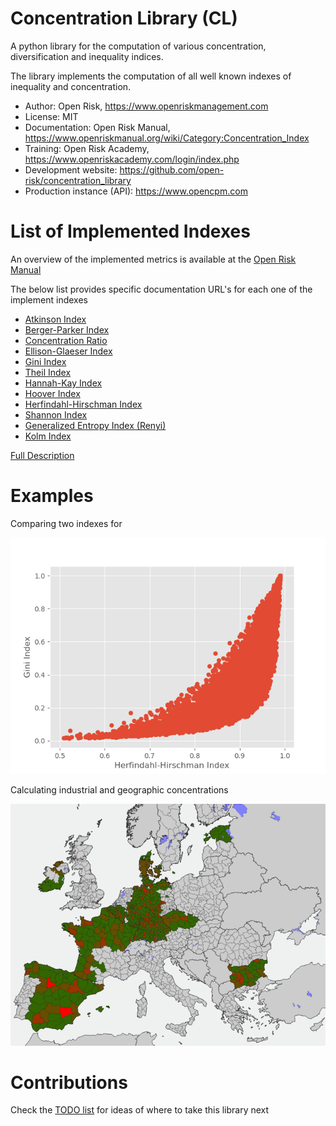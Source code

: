 Concentration Library (CL)
==========================

A python library for the computation of various concentration, diversification and inequality indices.

The library implements the computation of all well known indexes of inequality and concentration. 

* Author: Open Risk, <https://www.openriskmanagement.com>
* License: MIT
* Documentation: Open Risk Manual, <https://www.openriskmanual.org/wiki/Category:Concentration_Index>
* Training: Open Risk Academy, <https://www.openriskacademy.com/login/index.php>
* Development website: <https://github.com/open-risk/concentration_library>
* Production instance (API): <https://www.opencpm.com>

List of Implemented Indexes
===============================

An overview of the implemented metrics is available at the [Open Risk Manual](https://www.openriskmanual.org/wiki/Concentration_Index)

The below list provides specific documentation URL's for each one of the implement indexes

* [Atkinson Index](https://www.openriskmanual.org/wiki/Atkinson_Index)
* [Berger-Parker Index](https://www.openriskmanual.org/wiki/Berger-Parker_Index)
* [Concentration Ratio](https://www.openriskmanual.org/wiki/Concentration_Ratio)
* [Ellison-Glaeser Index](https://www.openriskmanual.org/wiki/Ellison-Glaeser_Index)
* [Gini Index](https://www.openriskmanual.org/wiki/Gini_Index)
* [Theil Index](https://www.openriskmanual.org/wiki/Theil_Index)
* [Hannah-Kay Index](https://www.openriskmanual.org/wiki/Hannah_Kay_Index)
* [Hoover Index](https://www.openriskmanual.org/wiki/Hoover_Index)
* [Herfindahl-Hirschman Index](https://www.openriskmanual.org/wiki/Herfindahl-Hirschman_Index)
* [Shannon Index](https://www.openriskmanual.org/wiki/Shannon_Index)
* [Generalized Entropy Index (Renyi)](https://www.openriskmanual.org/wiki/Generalized_Entropy_Index)
* [Kolm Index](https://www.openriskmanual.org/wiki/Kolm_Index)


[Full Description](DESCRIPTION.rst)

Examples
========

Comparing two indexes for 

![image](examples/hhi_vs_gini.png)

Calculating industrial and geographic concentrations

![image](examples/Portfolio_Map_View.png)


Contributions
=============

Check the [TODO list](TODO.rst) for ideas of where to take this library next
